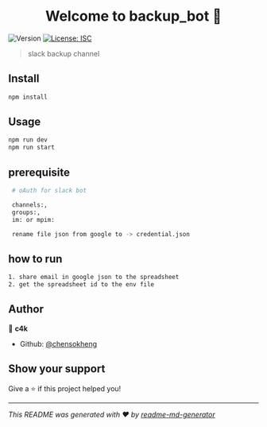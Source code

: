 <h1 align="center">Welcome to backup_bot 👋</h1>
<p>
  <img alt="Version" src="https://img.shields.io/badge/version-1.0.0-blue.svg?cacheSeconds=2592000" />
  <a href="#" target="_blank">
    <img alt="License: ISC" src="https://img.shields.io/badge/License-ISC-yellow.svg" />
  </a>
</p>

> slack backup channel

## Install

```sh
npm install
```

## Usage

```sh
npm run dev
npm run start
```

## prerequisite

```sh
 # oAuth for slack bot

 channels:,
 groups:,
 im: or mpim:

 rename file json from google to -> credential.json
```

## how to run

```sh
1. share email in google json to the spreadsheet
2. get the spreadsheet id to the env file
```

## Author

👤 **c4k**

- Github: [@chensokheng](https://github.com/chensokheng)

## Show your support

Give a ⭐️ if this project helped you!

---

_This README was generated with ❤️ by [readme-md-generator](https://github.com/kefranabg/readme-md-generator)_
